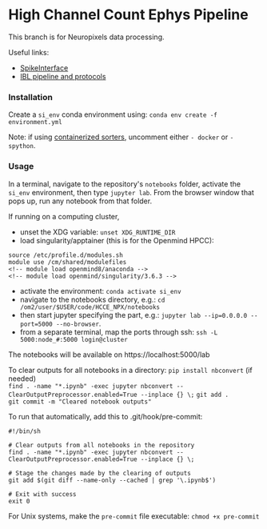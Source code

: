 # High Channel Count Ephys Pipeline
This branch is for Neuropixels data processing.

Useful links:
* [SpikeInterface](https://spikeinterface.readthedocs.io/en/latest/index.html)
* [IBL pipeline and protocols](https://www.internationalbrainlab.com/repro-ephys)

### Installation 
Create a `si_env` conda environment using:
`conda env create -f environment.yml`

Note: if using [containerized sorters](https://spikeinterface.readthedocs.io/en/latest/containerized_sorters.html), uncomment either `- docker` or `- spython`.

### Usage
In a terminal, navigate to the repository's `notebooks` folder, activate the `si_env` environment, then type `jupyter lab`.
From the browser window that pops up, run any notebook from that folder.

If running on a computing cluster, 
* unset the XDG variable: `unset XDG_RUNTIME_DIR`
* load singularity/apptainer (this is for the Openmind HPCC): 
```
source /etc/profile.d/modules.sh
module use /cm/shared/modulefiles
<!-- module load openmind8/anaconda -->
<!-- module load openmind/singularity/3.6.3 -->

``` 
* activate the environment: `conda activate si_env`
* navigate to the notebooks directory, e.g.: `cd /om2/user/$USER/code/HCCE_NPX/notebooks`
* then start jupyter specifying the part, e.g.: `jupyter lab --ip=0.0.0.0 --port=5000 --no-browser`.
* from a separate terminal, map the ports through ssh: `ssh -L 5000:node_#:5000 login@cluster`  

The notebooks will be available on https://localhost:5000/lab
 
To clear outputs for all notebooks in a directory:
`pip install nbconvert` (if needed)  
`find . -name "*.ipynb" -exec jupyter nbconvert --ClearOutputPreprocessor.enabled=True --inplace {} \;`
`git add .`  
`git commit -m "Cleared notebook outputs"`  

To run that automatically, add this to .git/hook/pre-commit:  
```
#!/bin/sh

# Clear outputs from all notebooks in the repository
find . -name "*.ipynb" -exec jupyter nbconvert --ClearOutputPreprocessor.enabled=True --inplace {} \;

# Stage the changes made by the clearing of outputs
git add $(git diff --name-only --cached | grep '\.ipynb$')

# Exit with success
exit 0
```
For Unix systems, make the `pre-commit` file executable: `chmod +x pre-commit`
